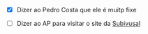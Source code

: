 - [x] Dizer ao Pedro Costa que ele é muitp fixe

- [ ] Dizer ao AP para visitar o site da [Subivusal](https://subvisual.com)
